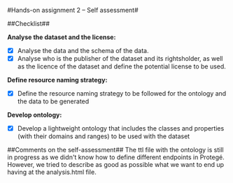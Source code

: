 #Hands-on assignment 2 – Self assessment#

##Checklist##

**Analyse the dataset and the license:**

- [x] Analyse the data and the schema of the data.
- [x] Analyse who is the publisher of the dataset and its rightsholder, as well as the licence of the dataset and define the potential license to be used.

**Define resource naming strategy:**

- [x] Define the resource naming strategy to be followed for the ontology and the data to be generated 

**Develop ontology:**

- [x] Develop a lightweight ontology that includes the classes and properties (with their domains and ranges) to be used with the dataset

##Comments on the self-assessment##
The ttl file with the ontology is still in progress as we didn't know how to define different endpoints in Protegé. However, we tried to describe as good as possible what we want to end up having at the analysis.html file. 
